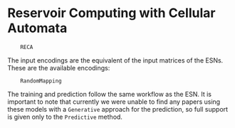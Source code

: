 # Reservoir Computing with Cellular Automata

```@docs
    RECA
```

The input encodings are the equivalent of the input matrices of the ESNs. These are the available encodings:

```@docs
    RandomMapping
```

The training and prediction follow the same workflow as the ESN. It is important to note that currently we were unable to find any papers using these models with a `Generative` approach for the prediction, so full support is given only to the `Predictive` method.
